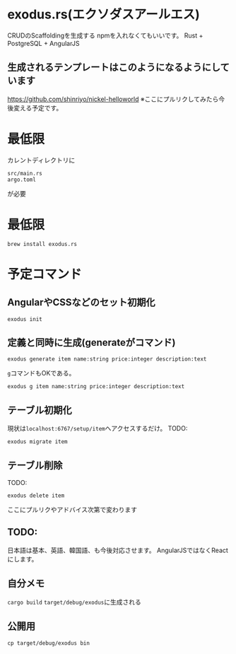 exodus.rs(エクソダスアールエス)
====

CRUDのScaffoldingを生成する
npmを入れなくてもいいです。
Rust + PostgreSQL + AngularJS

## 生成されるテンプレートはこのようになるようにしています
https://github.com/shinriyo/nickel-helloworld
※ここにプルリクしてみたら今後変える予定です。

# 最低限

カレントディレクトリに　
```
src/main.rs
argo.toml
```
が必要

# 最低限
`brew install exodus.rs`

# 予定コマンド

## AngularやCSSなどのセット初期化
```
exodus init
```

## 定義と同時に生成(generateがコマンド)
```
exodus generate item name:string price:integer description:text
```
`g`コマンドもOKである。
```
exodus g item name:string price:integer description:text
```

## テーブル初期化

現状は`localhost:6767/setup/item`へアクセスするだけ。
TODO:
```
exodus migrate item
```

## テーブル削除

TODO:
```
exodus delete item
```


ここにプルリクやアドバイス次第で変わります

TODO:
-------
日本語は基本、英語、韓国語、も今後対応させます。
AngularJSではなくReactにします。

自分メモ
-------
`cargo build`
`target/debug/exodus`に生成される

## 公開用
```
cp target/debug/exodus bin
```
